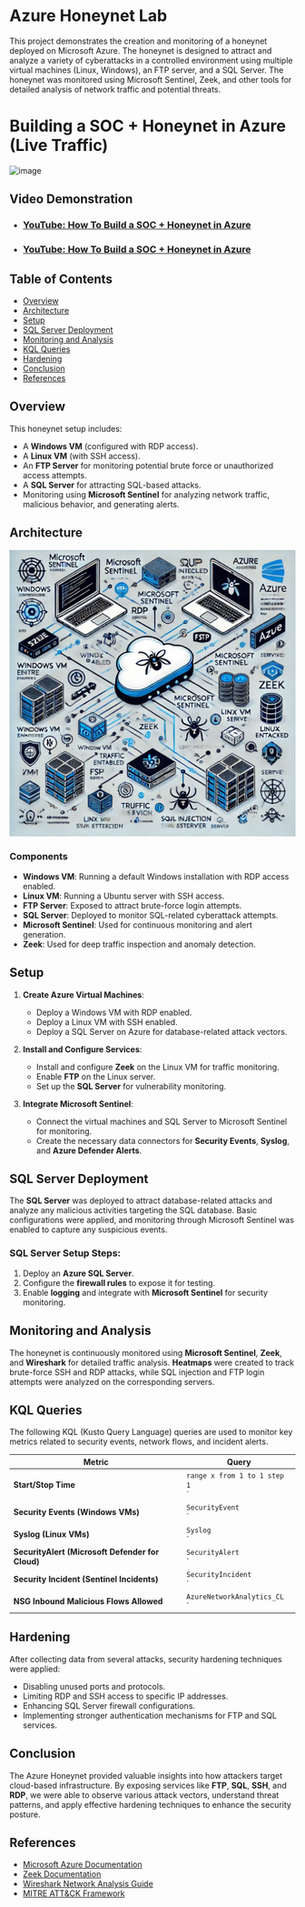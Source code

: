 # Azure Honeynet Lab

This project demonstrates the creation and monitoring of a honeynet deployed on Microsoft Azure. The honeynet is designed to attract and analyze a variety of cyberattacks in a controlled environment using multiple virtual machines (Linux, Windows), an FTP server, and a SQL Server. The honeynet was monitored using Microsoft Sentinel, Zeek, and other tools for detailed analysis of network traffic and potential threats.

# Building a SOC + Honeynet in Azure (Live Traffic)
![image](https://github.com//jeanmaryisai/honeynet-azure/img/165929885/video.png)

<h2>Video Demonstration</h2>

- ### [YouTube: How To Build a SOC + Honeynet in Azure](https://youtu.be/g-bWd-6B0uY?si=pjDYKEyWwAC79vSI)

- ### [YouTube: How To Build a SOC + Honeynet in Azure](https://youtu.be/mOjbD7FkUUI)
## Table of Contents

- [Overview](#overview)
- [Architecture](#architecture)
- [Setup](#setup)
- [SQL Server Deployment](#sql-server-deployment)
- [Monitoring and Analysis](#monitoring-and-analysis)
- [KQL Queries](#kql-queries)
- [Hardening](#hardening)
- [Conclusion](#conclusion)
- [References](#references)

## Overview

This honeynet setup includes:
- A **Windows VM** (configured with RDP access).
- A **Linux VM** (with SSH access).
- An **FTP Server** for monitoring potential brute force or unauthorized access attempts.
- A **SQL Server** for attracting SQL-based attacks.
- Monitoring using **Microsoft Sentinel** for analyzing network traffic, malicious behavior, and generating alerts.

## Architecture

![Azure Honeynet Architecture](img/diagram.webp)

### Components
- **Windows VM**: Running a default Windows installation with RDP access enabled.
- **Linux VM**: Running a Ubuntu server with SSH access.
- **FTP Server**: Exposed to attract brute-force login attempts.
- **SQL Server**: Deployed to monitor SQL-related cyberattack attempts.
- **Microsoft Sentinel**: Used for continuous monitoring and alert generation.
- **Zeek**: Used for deep traffic inspection and anomaly detection.

## Setup

1. **Create Azure Virtual Machines**:
   - Deploy a Windows VM with RDP enabled.
   - Deploy a Linux VM with SSH enabled.
   - Deploy a SQL Server on Azure for database-related attack vectors.

2. **Install and Configure Services**:
   - Install and configure **Zeek** on the Linux VM for traffic monitoring.
   - Enable **FTP** on the Linux server.
   - Set up the **SQL Server** for vulnerability monitoring.

3. **Integrate Microsoft Sentinel**:
   - Connect the virtual machines and SQL Server to Microsoft Sentinel for monitoring.
   - Create the necessary data connectors for **Security Events**, **Syslog**, and **Azure Defender Alerts**.

## SQL Server Deployment

The **SQL Server** was deployed to attract database-related attacks and analyze any malicious activities targeting the SQL database. Basic configurations were applied, and monitoring through Microsoft Sentinel was enabled to capture any suspicious events.

### SQL Server Setup Steps:
1. Deploy an **Azure SQL Server**.
2. Configure the **firewall rules** to expose it for testing.
3. Enable **logging** and integrate with **Microsoft Sentinel** for security monitoring.

## Monitoring and Analysis

The honeynet is continuously monitored using **Microsoft Sentinel**, **Zeek**, and **Wireshark** for detailed traffic analysis. **Heatmaps** were created to track brute-force SSH and RDP attacks, while SQL injection and FTP login attempts were analyzed on the corresponding servers.

## KQL Queries

The following KQL (Kusto Query Language) queries are used to monitor key metrics related to security events, network flows, and incident alerts.

| Metric                                       | Query                                                                                                                                            |
|----------------------------------------------|--------------------------------------------------------------------------------------------------------------------------------------------------|
| **Start/Stop Time**                          | `range x from 1 to 1 step 1`<br>`| project StartTime = ago(24h), StopTime = now()`                                                              |
| **Security Events (Windows VMs)**            | `SecurityEvent`<br>`| where TimeGenerated>= ago(24h)`<br>`| count`                                                                       |
| **Syslog (Linux VMs)**                       | `Syslog`<br>`| where TimeGenerated >= ago(24h)`<br>`| count`                                                                        |
| **SecurityAlert (Microsoft Defender for Cloud)** | `SecurityAlert`<br>`| where DisplayName !startswith "CUSTOM" and DisplayName !startswith "TEST"`<br>`| where TimeGenerated >= ago(24h)`<br>`| count` |
| **Security Incident (Sentinel Incidents)**   | `SecurityIncident`<br>`| where TimeGenerated >= ago(24h)`<br>`| count`                                                                       |
| **NSG Inbound Malicious Flows Allowed**      | `AzureNetworkAnalytics_CL`<br>`| where FlowType_s == "MaliciousFlow" and AllowedInFlows_d > 0`<br>`| where TimeGenerated >= ago(24h)`<br>`| count` |

## Hardening

After collecting data from several attacks, security hardening techniques were applied:
- Disabling unused ports and protocols.
- Limiting RDP and SSH access to specific IP addresses.
- Enhancing SQL Server firewall configurations.
- Implementing stronger authentication mechanisms for FTP and SQL services.

## Conclusion

The Azure Honeynet provided valuable insights into how attackers target cloud-based infrastructure. By exposing services like **FTP**, **SQL**, **SSH**, and **RDP**, we were able to observe various attack vectors, understand threat patterns, and apply effective hardening techniques to enhance the security posture.

## References
- [Microsoft Azure Documentation](https://docs.microsoft.com/en-us/azure/)
- [Zeek Documentation](https://docs.zeek.org/en/current/)
- [Wireshark Network Analysis Guide](https://www.wireshark.org/docs/wsug_html_chunked/)
- [MITRE ATT&CK Framework](https://attack.mitre.org/)
